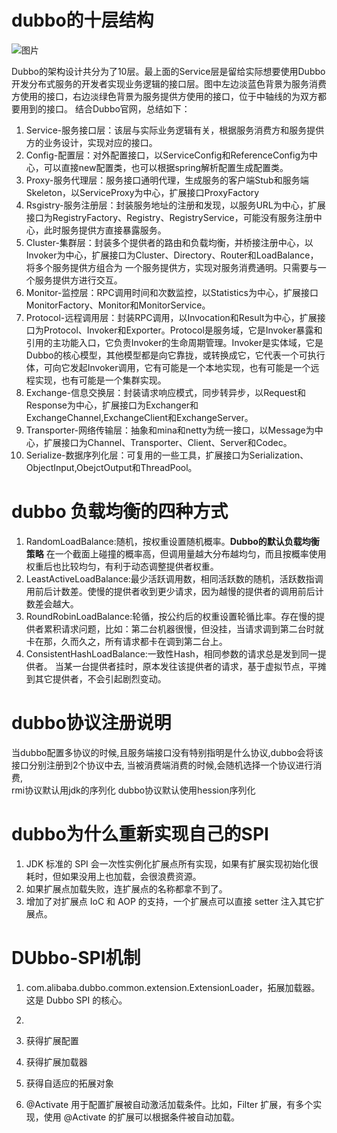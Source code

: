 # dubbo的十层结构
![图片](https://img-blog.csdn.net/20160822145751759?watermark/2/text/aHR0cDovL2Jsb2cuY3Nkbi5uZXQv/font/5a6L5L2T/fontsize/400/fill/I0JBQkFCMA==/dissolve/70/gravity/Center)

Dubbo的架构设计共分为了10层。最上面的Service层是留给实际想要使用Dubbo开发分布式服务的开发者实现业务逻辑的接口层。图中左边淡蓝色背景为服务消费方使用的接口，右边淡绿色背景为服务提供方使用的接口，位于中轴线的为双方都要用到的接口。
结合Dubbo官网，总结如下：
1. Service-服务接口层：该层与实际业务逻辑有关，根据服务消费方和服务提供方的业务设计，实现对应的接口。
2. Config-配置层：对外配置接口，以ServiceConfig和ReferenceConfig为中心，可以直接new配置类，也可以根据spring解析配置生成配置类。
3. Proxy-服务代理层：服务接口通明代理，生成服务的客户端Stub和服务端Skeleton，以ServiceProxy为中心，扩展接口ProxyFactory
4. Rsgistry-服务注册层：封装服务地址的注册和发现，以服务URL为中心，扩展接口为RegistryFactory、Registry、RegistryService，可能没有服务注册中心，此时服务提供方直接暴露服务。
5. Cluster-集群层：封装多个提供者的路由和负载均衡，并桥接注册中心，以Invoker为中心，扩展接口为Cluster、Directory、Router和LoadBalance，将多个服务提供方组合为 一个服务提供方，实现对服务消费通明。只需要与一个服务提供方进行交互。
6. Monitor-监控层：RPC调用时间和次数监控，以Statistics为中心，扩展接口MonitorFactory、Monitor和MonitorService。
7. Protocol-远程调用层：封装RPC调用，以Invocation和Result为中心，扩展接口为Protocol、Invoker和Exporter。Protocol是服务域，它是Invoker暴露和引用的主功能入口，它负责Invoker的生命周期管理。Invoker是实体域，它是Dubbo的核心模型，其他模型都是向它靠拢，或转换成它，它代表一个可执行体，可向它发起Invoker调用，它有可能是一个本地实现，也有可能是一个远程实现，也有可能是一个集群实现。
8. Exchange-信息交换层：封装请求响应模式，同步转异步，以Request和Response为中心，扩展接口为Exchanger和ExchangeChannel,ExchangeClient和ExchangeServer。
9. Transporter-网络传输层：抽象和mina和netty为统一接口，以Message为中心，扩展接口为Channel、Transporter、Client、Server和Codec。
10. Serialize-数据序列化层：可复用的一些工具，扩展接口为Serialization、ObjectInput,ObejctOutput和ThreadPool。


# dubbo 负载均衡的四种方式
1. RandomLoadBalance:随机，按权重设置随机概率。**Dubbo的默认负载均衡策略**
在一个截面上碰撞的概率高，但调用量越大分布越均匀，而且按概率使用权重后也比较均匀，有利于动态调整提供者权重。
2. LeastActiveLoadBalance:最少活跃调用数，相同活跃数的随机，活跃数指调用前后计数差。使慢的提供者收到更少请求，因为越慢的提供者的调用前后计数差会越大。
3. RoundRobinLoadBalance:轮循，按公约后的权重设置轮循比率。存在慢的提供者累积请求问题，比如：第二台机器很慢，但没挂，当请求调到第二台时就卡在那，久而久之，所有请求都卡在调到第二台上。
4. ConsistentHashLoadBalance:一致性Hash，相同参数的请求总是发到同一提供者。
当某一台提供者挂时，原本发往该提供者的请求，基于虚拟节点，平摊到其它提供者，不会引起剧烈变动。


# dubbo协议注册说明
当dubbo配置多协议的时候,且服务端接口没有特别指明是什么协议,dubbo会将该接口分别注册到2个协议中去, 当被消费端消费的时候,会随机选择一个协议进行消费,  
rmi协议默认用jdk的序列化
dubbo协议默认使用hession序列化


# dubbo为什么重新实现自己的SPI
1. JDK 标准的 SPI 会一次性实例化扩展点所有实现，如果有扩展实现初始化很耗时，但如果没用上也加载，会很浪费资源。
2. 如果扩展点加载失败，连扩展点的名称都拿不到了。
3. 增加了对扩展点 IoC 和 AOP 的支持，一个扩展点可以直接 setter 注入其它扩展点。

# DUbbo-SPI机制
1. com.alibaba.dubbo.common.extension.ExtensionLoader，拓展加载器。这是 Dubbo SPI 的核心。
2.  


1. 获得扩展配置
2. 获得扩展加载器
3. 获得自适应的拓展对象
4. @Activate 用于配置扩展被自动激活加载条件。比如，Filter 扩展，有多个实现，使用 @Activate 的扩展可以根据条件被自动加载。